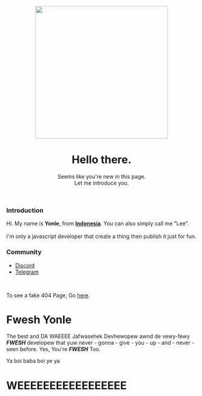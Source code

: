 <!DOCTYPE html>
<html>
<body>
<div align="center">
        <br>
        <img src="https://yonle.github.io/image.jpg" width="350px" loading="lazy">
        <h1>Hello there.</h1>
        <p>Seems like you're new in this page.<br>Let me introduce you.</p>
    </div>
    <div><br>
        <h3>Introduction</h3>
        <p>Hi. My name is <b>Yonle</b>, from <b><a href="https://en.wikipedia.org/wiki/Indonesia">Indonesia</a></b>. You can also simply call me "Lee".<br></br>I'm only a javascript developer that create a thing then publish it just for fun.</p>
        <h3>Community</h3>
        <ul>
            <li><a href="https://dsc.gg/yonle">Discord</a></li>
            <li><a href="https://t.me/yonlecoder">Telegram</a></li>
        </ul>
        <br>
        <p>To see a fake 404 Page, Go <a href="404.html">here</a>.</p>
    </div>

<!---

      Ho leh shed, I see u want to edit the page.
      shoooshhhh...... Shooooshhhh..... Shoooshhhh...
      Why u still there? Go go shooooshhhhh..... Shooooshhhh

--->

# Fwesh Yonle
The best and DA WAEEEE Jafwasehek Devhewopew awnd de vewy-fewy ***FWESH*** developew that yuw never - gonna - give - you - up - and - never - seen before. Yes, You're ***FWESH*** Too.

Ya boi baba boi ye ya 
<div style="width: 92748273728362722837283737284728472837472874727372836472838;">
<h1>WEEEEEEEEEEEEEEEEE</h1>
</div>
</body>
</html>
